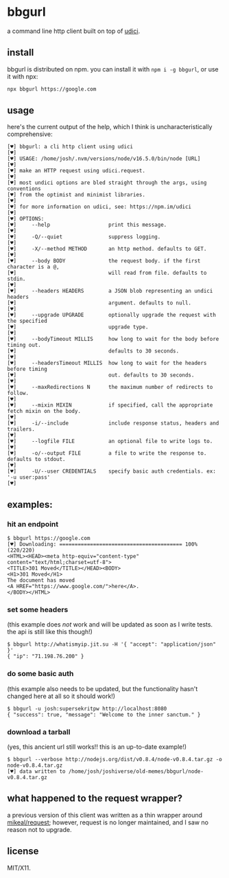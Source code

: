 # bbgurl

a command line http client built on top of [udici](https://npm.im/udici).

## install

bbgurl is distributed on npm. you can install it with `npm i -g bbgurl`, or
use it with npx:

```bash
npx bbgurl https://google.com
```

## usage

here's the current output of the help, which I think is uncharacteristically
comprehensive:

```
[♥] bbgurl: a cli http client using udici
[♥] 
[♥] USAGE: /home/josh/.nvm/versions/node/v16.5.0/bin/node [URL]
[♥] 
[♥] make an HTTP request using udici.request.
[♥] 
[♥] most undici options are bled straight through the args, using conventions
[♥] from the optimist and minimist libraries.
[♥] 
[♥] for more information on udici, see: https://npm.im/udici
[♥] 
[♥] OPTIONS:
[♥]     --help                   print this message.
[♥] 
[♥]     -Q/--quiet               suppress logging.
[♥] 
[♥]     -X/--method METHOD       an http method. defaults to GET.
[♥] 
[♥]     --body BODY              the request body. if the first character is a @,
[♥]                              will read from file. defaults to stdin.
[♥] 
[♥]     --headers HEADERS        a JSON blob representing an undici headers
[♥]                              argument. defaults to null.
[♥] 
[♥]     --upgrade UPGRADE        optionally upgrade the request with the specified
[♥]                              upgrade type.
[♥] 
[♥]     --bodyTimeout MILLIS     how long to wait for the body before timing out.
[♥]                              defaults to 30 seconds.
[♥] 
[♥]     --headersTimeout MILLIS  how long to wait for the headers before timing
[♥]                              out. defaults to 30 seconds.
[♥] 
[♥]     --maxRedirections N      the maximum number of redirects to follow.
[♥] 
[♥]     --mixin MIXIN            if specified, call the appropriate fetch mixin on the body.
[♥] 
[♥]     -i/--include             include response status, headers and trailers.
[♥] 
[♥]     --logfile FILE           an optional file to write logs to.
[♥] 
[♥]     -o/--output FILE         a file to write the response to. defaults to stdout.
[♥] 
[♥]     -U/--user CREDENTIALS    specify basic auth credentials. ex: '-u user:pass'
[♥] 
```

## examples:

### hit an endpoint

```
$ bbgurl https://google.com
[♥] Downloading: ======================================== 100% (220/220)
<HTML><HEAD><meta http-equiv="content-type" content="text/html;charset=utf-8">
<TITLE>301 Moved</TITLE></HEAD><BODY>
<H1>301 Moved</H1>
The document has moved
<A HREF="https://www.google.com/">here</A>.
</BODY></HTML>
```

### set some headers

(this example does *not* work and will be updated as soon as I write tests.
the api is still like this though!)

```
$ bbgurl http://whatismyip.jit.su -H '{ "accept": "application/json" }'
{ "ip": "71.198.76.200" }
```

### do some basic auth

(this example also needs to be updated, but the functionality hasn't changed
here at all so it should work!)

```
$ bbgurl -u josh:supersekritpw http://localhost:8080
{ "success": true, "message": "Welcome to the inner sanctum." }
```

### download a tarball

(yes, this ancient url still works!! this is an up-to-date example!)

```
$ bbgurl --verbose http://nodejs.org/dist/v0.8.4/node-v0.8.4.tar.gz -o node-v0.8.4.tar.gz 
[♥] data written to /home/josh/joshiverse/old-memes/bbgurl/node-v0.8.4.tar.gz
```

## what happened to the request wrapper?

a previous version of this client was written as a thin wrapper around
[mikeal/request](https://github.com/mikeal/request); however, request is
no longer maintained, and I saw no reason not to upgrade.

## license

MIT/X11.
